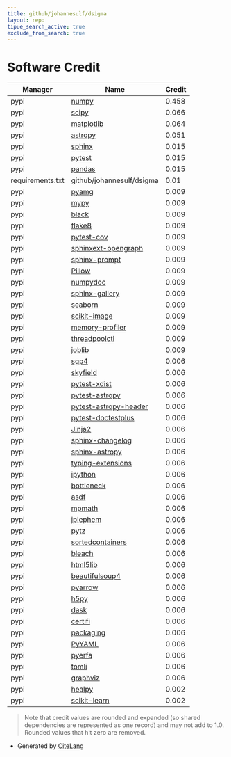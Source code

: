 ```yaml
---
title: github/johannesulf/dsigma
layout: repo
tipue_search_active: true
exclude_from_search: true
---
```

# Software Credit

|Manager|Name|Credit|
|-------|----|------|
|pypi|[numpy](https://www.numpy.org)|0.458|
|pypi|[scipy](https://www.scipy.org)|0.066|
|pypi|[matplotlib](https://pypi.org/project/matplotlib)|0.064|
|pypi|[astropy](http://astropy.org)|0.051|
|pypi|[sphinx](https://pypi.org/project/sphinx)|0.015|
|pypi|[pytest](https://pypi.org/project/pytest)|0.015|
|pypi|[pandas](https://pypi.org/project/pandas)|0.015|
|requirements.txt|github/johannesulf/dsigma|0.01|
|pypi|[pyamg](https://pypi.org/project/pyamg)|0.009|
|pypi|[mypy](https://pypi.org/project/mypy)|0.009|
|pypi|[black](https://pypi.org/project/black)|0.009|
|pypi|[flake8](https://pypi.org/project/flake8)|0.009|
|pypi|[pytest-cov](https://pypi.org/project/pytest-cov)|0.009|
|pypi|[sphinxext-opengraph](https://pypi.org/project/sphinxext-opengraph)|0.009|
|pypi|[sphinx-prompt](https://pypi.org/project/sphinx-prompt)|0.009|
|pypi|[Pillow](https://pypi.org/project/Pillow)|0.009|
|pypi|[numpydoc](https://pypi.org/project/numpydoc)|0.009|
|pypi|[sphinx-gallery](https://pypi.org/project/sphinx-gallery)|0.009|
|pypi|[seaborn](https://pypi.org/project/seaborn)|0.009|
|pypi|[scikit-image](https://pypi.org/project/scikit-image)|0.009|
|pypi|[memory-profiler](https://pypi.org/project/memory-profiler)|0.009|
|pypi|[threadpoolctl](https://pypi.org/project/threadpoolctl)|0.009|
|pypi|[joblib](https://pypi.org/project/joblib)|0.009|
|pypi|[sgp4](https://github.com/brandon-rhodes/python-sgp4)|0.006|
|pypi|[skyfield](http://github.com/brandon-rhodes/python-skyfield/)|0.006|
|pypi|[pytest-xdist](https://github.com/pytest-dev/pytest-xdist)|0.006|
|pypi|[pytest-astropy](https://pypi.org/project/pytest-astropy)|0.006|
|pypi|[pytest-astropy-header](https://pypi.org/project/pytest-astropy-header)|0.006|
|pypi|[pytest-doctestplus](https://pypi.org/project/pytest-doctestplus)|0.006|
|pypi|[Jinja2](https://pypi.org/project/Jinja2)|0.006|
|pypi|[sphinx-changelog](https://pypi.org/project/sphinx-changelog)|0.006|
|pypi|[sphinx-astropy](https://pypi.org/project/sphinx-astropy)|0.006|
|pypi|[typing-extensions](https://pypi.org/project/typing-extensions)|0.006|
|pypi|[ipython](https://pypi.org/project/ipython)|0.006|
|pypi|[bottleneck](https://pypi.org/project/bottleneck)|0.006|
|pypi|[asdf](https://pypi.org/project/asdf)|0.006|
|pypi|[mpmath](https://pypi.org/project/mpmath)|0.006|
|pypi|[jplephem](https://pypi.org/project/jplephem)|0.006|
|pypi|[pytz](https://pypi.org/project/pytz)|0.006|
|pypi|[sortedcontainers](https://pypi.org/project/sortedcontainers)|0.006|
|pypi|[bleach](https://pypi.org/project/bleach)|0.006|
|pypi|[html5lib](https://pypi.org/project/html5lib)|0.006|
|pypi|[beautifulsoup4](https://pypi.org/project/beautifulsoup4)|0.006|
|pypi|[pyarrow](https://pypi.org/project/pyarrow)|0.006|
|pypi|[h5py](https://pypi.org/project/h5py)|0.006|
|pypi|[dask](https://pypi.org/project/dask)|0.006|
|pypi|[certifi](https://pypi.org/project/certifi)|0.006|
|pypi|[packaging](https://pypi.org/project/packaging)|0.006|
|pypi|[PyYAML](https://pypi.org/project/PyYAML)|0.006|
|pypi|[pyerfa](https://pypi.org/project/pyerfa)|0.006|
|pypi|[tomli](https://pypi.org/project/tomli)|0.006|
|pypi|[graphviz](https://pypi.org/project/graphviz)|0.006|
|pypi|[healpy](http://github.com/healpy)|0.002|
|pypi|[scikit-learn](http://scikit-learn.org)|0.002|


> Note that credit values are rounded and expanded (so shared dependencies are represented as one record) and may not add to 1.0. Rounded values that hit zero are removed.


- Generated by [CiteLang](https://github.com/vsoch/citelang)
